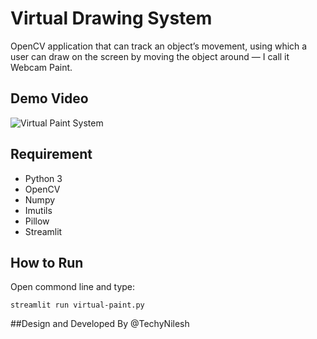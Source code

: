 # Virtual Drawing System
OpenCV application that can track an object’s movement, using which a user can draw on the screen by moving the object around — I call it Webcam Paint.

## Demo Video 
![Virtual Paint System](https://github.com/TechyNilesh/Virtual-Drawing-System/blob/master/Virtual%20Paint%20System.gif?raw=true)

## Requirement

- Python 3
- OpenCV
- Numpy
- Imutils
- Pillow
- Streamlit

## How to Run
Open commond line and type:

`streamlit run virtual-paint.py`

##Design and Developed By @TechyNilesh
